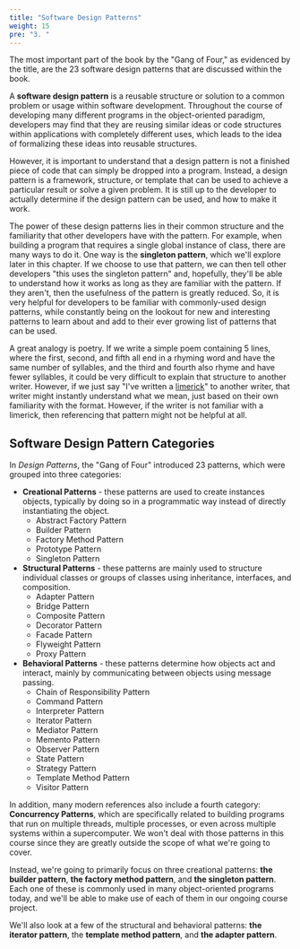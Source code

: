 ```yaml
---
title: "Software Design Patterns"
weight: 15
pre: "3. "
---
```


The most important part of the book by the "Gang of Four," as evidenced by the title, are the 23 software design patterns that are discussed within the book.

A **software design pattern** is a reusable structure or solution to a common problem or usage within software development. Throughout the course of developing many different programs in the object-oriented paradigm, developers may find that they are reusing similar ideas or code structures within applications with completely different uses, which leads to the idea of formalizing these ideas into reusable structures.

However, it is important to understand that a design pattern is not a finished piece of code that can simply be dropped into a program. Instead, a design pattern is a framework, structure, or template that can be used to achieve a particular result or solve a given problem. It is still up to the developer to actually determine if the design pattern can be used, and how to make it work.

The power of these design patterns lies in their common structure and the familiarity that other developers have with the pattern. For example, when building a program that requires a single global instance of class, there are many ways to do it. One way is the **singleton pattern**, which we'll explore later in this chapter. If we choose to use that pattern, we can then tell other developers "this uses the singleton pattern" and, hopefully, they'll be able to understand how it works as long as they are familiar with the pattern. If they aren't, then the usefulness of the pattern is greatly reduced. So, it is very helpful for developers to be familiar with commonly-used design patterns, while constantly being on the lookout for new and interesting patterns to learn about and add to their ever growing list of patterns that can be used. 

A great analogy is poetry. If we write a simple poem containing 5 lines, where the first, second, and fifth all end in a rhyming word and have the same number of syllables, and the third and fourth also rhyme and have fewer syllables, it could be very difficult to explain that structure to another writer. However, if we just say "I've written a [limerick](https://en.wikipedia.org/wiki/Limerick_(poetry))" to another writer, that writer might instantly understand what we mean, just based on their own familiarity with the format. However, if the writer is not familiar with a limerick, then referencing that pattern might not be helpful at all.

## Software Design Pattern Categories

In _Design Patterns_, the "Gang of Four" introduced 23 patterns, which were grouped into three categories:

* **Creational Patterns** - these patterns are used to create instances objects, typically by doing so in a programmatic way instead of directly instantiating the object.
  * Abstract Factory Pattern
  * Builder Pattern
  * Factory Method Pattern
  * Prototype Pattern
  * Singleton Pattern
* **Structural Patterns** - these patterns are mainly used to structure individual classes or groups of classes using inheritance, interfaces, and composition.
  * Adapter Pattern
  * Bridge Pattern
  * Composite Pattern
  * Decorator Pattern
  * Facade Pattern
  * Flyweight Pattern
  * Proxy Pattern
* **Behavioral Patterns** - these patterns determine how objects act and interact, mainly by communicating between objects using message passing.
  * Chain of Responsibility Pattern
  * Command Pattern
  * Interpreter Pattern
  * Iterator Pattern
  * Mediator Pattern
  * Memento Pattern
  * Observer Pattern
  * State Pattern
  * Strategy Pattern
  * Template Method Pattern
  * Visitor Pattern

In addition, many modern references also include a fourth category: **Concurrency Patterns**, which are specifically related to building programs that run on multiple threads, multiple processes, or even across multiple systems within a supercomputer. We won't deal with those patterns in this course since they are greatly outside the scope of what we're going to cover. 

Instead, we're going to primarily focus on three creational patterns: **the builder pattern**, **the factory method pattern**, and **the singleton pattern**. Each one of these is commonly used in many object-oriented programs today, and we'll be able to make use of each of them in our ongoing course project.

We'll also look at a few of the structural and behavioral patterns: **the iterator pattern**, the **template method pattern**, and **the adapter pattern**.
